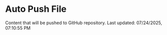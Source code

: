 # Auto Push File

Content that will be pushed to GitHub repository.
Last updated: 07/24/2025, 07:10:55 PM